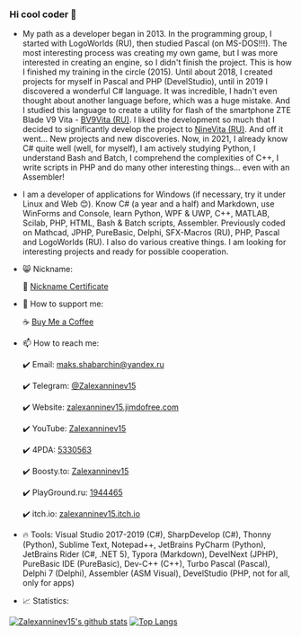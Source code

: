 ### Hi cool coder 🤘

- My path as a developer began in 2013. In the programming group, I started with LogoWorlds (RU), then studied Pascal (on MS-DOS!!!). The most interesting process was creating my own game, but I was more interested in creating an engine, so I didn't finish the project. This is how I finished my training in the circle (2015). Until about 2018, I created projects for myself in Pascal and PHP (DevelStudio), until in 2019 I discovered a wonderful C# language. It was incredible, I hadn't even thought about another language before, which was a huge mistake. And I studied this language to create a utility for flash of the smartphone ZTE Blade V9 Vita - [BV9Vita (RU)](https://4pda.to/forum/index.php?showtopic=952274&view=findpost&p=88382383). I liked the development so much that I decided to significantly develop the project to [NineVita (RU)](https://4pda.to/forum/index.php?showtopic=952274&view=findpost&p=91409816). And off it went... New projects and new discoveries. Now, in 2021, I already know C# quite well (well, for myself), I am actively studying Python, I understand Bash and Batch, I comprehend the complexities of C++, I write scripts in PHP and do many other interesting things... even with an Assembler!

- I am a developer of applications for Windows (if necessary, try it under Linux and Web 😊). Know C# (a year and a half) and Markdown, use WinForms and Console, learn Python, WPF & UWP, C++, MATLAB, Scilab, PHP, HTML, Bash & Batch scripts, Assembler. Previously coded on Mathcad, JPHP, PureBasic, Delphi, SFX-Macros (RU), PHP, Pascal and LogoWorlds (RU). I also do various creative things. I am looking for interesting projects and ready for possible cooperation.

+ 😸 Nickname:

  :bust_in_silhouette: [Nickname Certificate](https://mynickname.com/en/Zalexanninev15)

+ 🤠 How to support me:

  ☕ [Buy Me a Coffee](https://zalexanninev15.jimdofree.com/buy-me-a-coffee)
  
+ 📫 How to reach me:

  :heavy_check_mark: Email: [maks.shabarchin@yandex.ru](mailto:maks.shabarchin@yandex.ru)
  
  :heavy_check_mark: Telegram: [@Zalexanninev15](https://t.me/Zalexanninev15)
  
    :heavy_check_mark: Website: [zalexanninev15.jimdofree.com](https://zalexanninev15.jimdofree.com)
  
  :heavy_check_mark: YouTube: [Zalexanninev15](https://youtube.com/channel/UCTzLPaG_Sdb58FMntgPauyg)



  

  :heavy_check_mark: 4PDA: [5330563](https://4pda.ru/forum/index.php?showuser=5330563)

  :heavy_check_mark: Boosty.to: [Zalexanninev15](https://boosty.to/maxik-zalexanninev15)

  
  :heavy_check_mark: PlayGround.ru: [1944465](https://users.playground.ru/1944465)
  
  :heavy_check_mark: itch.io: [zalexanninev15.itch.io](https://zalexanninev15.itch.io)

+ 🔥 Tools: Visual Studio 2017-2019 (C#), SharpDevelop (C#), Thonny (Python), Sublime Text, Notepad++, JetBrains PyCharm (Python), JetBrains Rider (C#, .NET 5), Typora (Markdown), DevelNext (JPHP), PureBasic IDE (PureBasic), Dev-C++ (C++), Turbo Pascal (Pascal), Delphi 7 (Delphi), Assembler (ASM Visual), DevelStudio (PHP, not for all, only for apps)

+ 📈 Statistics:

[![Zalexanninev15's github stats](https://github-readme-stats.vercel.app/api?username=Zalexanninev15&show_icons=true&count_private=true&include_all_commits=true&theme=react)](https://github.com/Zalexanninev15) [![Top Langs](https://github-readme-stats.vercel.app/api/top-langs/?username=Zalexanninev15&langs_count=6&layout=compact&theme=react)](https://github.com/Zalexanninev15)
